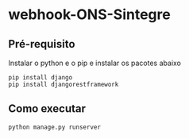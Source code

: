 # webhook-ONS-Sintegre

## Pré-requisito

Instalar o python e o pip e instalar os pacotes abaixo

```
pip install django
pip install djangorestframework
````

## Como executar

```
python manage.py runserver
```
